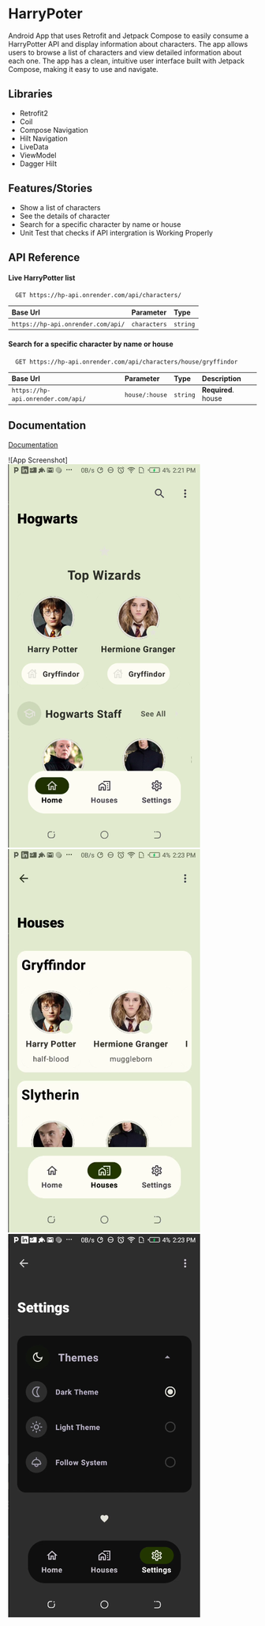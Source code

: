 # HarryPoter

Android App that uses Retrofit and Jetpack Compose to easily consume a HarryPotter API and display information about characters. The app allows users to browse a list of characters and view detailed information about each one. The app has a clean, intuitive user interface built with Jetpack Compose, making it easy to use and navigate.

## Libraries

- Retrofit2
- Coil
- Compose Navigation
- Hilt Navigation
- LiveData
- ViewModel
- Dagger Hilt

## Features/Stories

- Show a list of characters
- See the details of character
- Search for a specific character by name or house 
- Unit Test that checks if API intergration is Working Properly


## API Reference

#### Live HarryPotter list

```http
  GET https://hp-api.onrender.com/api/characters/
```

| Base Url                           | Parameter    | Type     |
|:-----------------------------------|:-------------|:---------|
| `https://hp-api.onrender.com/api/` | `characters` | `string` |

#### Search for a specific character by name or house


```http
  GET https://hp-api.onrender.com/api/characters/house/gryffindor
```

| Base Url                           | Parameter      | Type     | Description          |
|:-----------------------------------|:---------------|:---------|:---------------------|
| `https://hp-api.onrender.com/api/` | `house/:house` | `string` | **Required**.  house |

## Documentation

[Documentation](https://hp-api.onrender.com/)

![App Screenshot]
![img.png](img.png)
![img_1.png](img_1.png)
![img_2.png](img_2.png)

